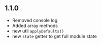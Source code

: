 ## 1.1.0
- Removed console log
- Added array methods
- new util `applyDefaults()`
- new `state` getter to get full module state
